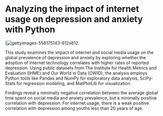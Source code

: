 # Analyzing the impact of internet usage on depression and anxiety with Python


(![gettyimages-558175143-612x612](https://github.com/user-attachments/assets/dbe9412d-c285-43f2-b6cb-c8b48bce2cde)


This study examines the impact of internet and social media usage on the global prevalence of depression and anxiety by exploring whether the adoption of internet technology correlates with higher rates of reported depression. Using public datasets from The Institute for Health Metrics and Evaluation (IHME) and Our World in Data (OWID), the analysis employs Python tools like Pandas and NumPy for exploratory data analysis, SciPy-Stats for regression modeling, and MatPlotLib for visualization. 

Findings reveal a minimally negative correlation between the average global time spent on social media and anxiety prevalence, but a minimally positive correlation with depression. For internet usage, there is a weak positive correlation with depression among youths less than 20 years of age. 

